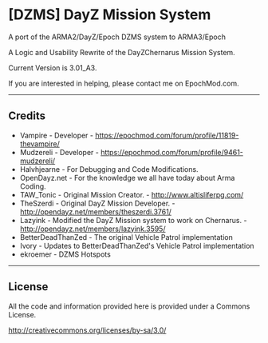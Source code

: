 **[DZMS] DayZ Mission System**
================

A port of the ARMA2/DayZ/Epoch DZMS system to ARMA3/Epoch

A Logic and Usability Rewrite of the DayZChernarus Mission System.

Current Version is 3.01_A3.

If you are interested in helping, please contact me on EpochMod.com.

--------------------------
Credits
--------------------------
* Vampire - Developer - https://epochmod.com/forum/profile/11819-thevampire/
* Mudzereli - Developer - https://epochmod.com/forum/profile/9461-mudzereli/
* Halvhjearne - For Debugging and Code Modifications.
* OpenDayz.net - For the knowledge we all have today about Arma Coding.
* TAW_Tonic - Original Mission Creator. - http://www.altisliferpg.com/
* TheSzerdi - Original DayZ Mission Developer. - http://opendayz.net/members/theszerdi.3761/
* Lazyink - Modified the DayZ Mission system to work on Chernarus. - http://opendayz.net/members/lazyink.3595/
* BetterDeadThanZed - The original Vehicle Patrol implementation
* Ivory - Updates to BetterDeadThanZed's Vehicle Patrol implementation
* ekroemer - DZMS Hotspots

--------------------------
License
--------------------------
All the code and information provided here is provided under a Commons License.

http://creativecommons.org/licenses/by-sa/3.0/
